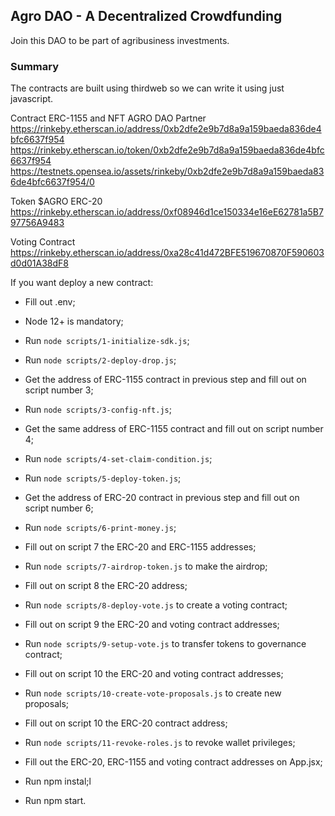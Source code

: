 ## Agro DAO - A Decentralized Crowdfunding
Join this DAO to be part of agribusiness investments.

### Summary

The contracts are built using thirdweb so we can write it using just javascript.

Contract ERC-1155 and NFT AGRO DAO Partner
https://rinkeby.etherscan.io/address/0xb2dfe2e9b7d8a9a159baeda836de4bfc6637f954
https://rinkeby.etherscan.io/token/0xb2dfe2e9b7d8a9a159baeda836de4bfc6637f954
https://testnets.opensea.io/assets/rinkeby/0xb2dfe2e9b7d8a9a159baeda836de4bfc6637f954/0

Token $AGRO ERC-20
https://rinkeby.etherscan.io/address/0xf08946d1ce150334e16eE62781a5B797756A9483

Voting Contract
https://rinkeby.etherscan.io/address/0xa28c41d472BFE519670870F590603d0d01A38dF8

If you want deploy a new contract:

- Fill out .env;
- Node 12+ is mandatory;
- Run `node scripts/1-initialize-sdk.js`;
- Run `node scripts/2-deploy-drop.js`;
- Get the address of ERC-1155 contract in previous step and fill out on script number 3;
- Run `node scripts/3-config-nft.js`;
- Get the same address of ERC-1155 contract and fill out on script number 4;
- Run `node scripts/4-set-claim-condition.js`;
- Run `node scripts/5-deploy-token.js`;
- Get the address of ERC-20 contract in previous step and fill out on script number 6;
- Run `node scripts/6-print-money.js`;
- Fill out on script 7 the ERC-20 and ERC-1155 addresses;
- Run `node scripts/7-airdrop-token.js` to make the airdrop;
- Fill out on script 8 the ERC-20 address;
- Run `node scripts/8-deploy-vote.js` to create a voting contract;
- Fill out on script 9 the ERC-20 and voting contract addresses;
- Run `node scripts/9-setup-vote.js` to transfer tokens to governance contract;
- Fill out on script 10 the ERC-20 and voting contract addresses;
- Run `node scripts/10-create-vote-proposals.js` to create new proposals;
- Fill out on script 10 the ERC-20 contract address;
- Run `node scripts/11-revoke-roles.js` to revoke wallet privileges;

- Fill out the ERC-20, ERC-1155 and voting contract addresses on App.jsx;
- Run npm instal;l
- Run npm start.
